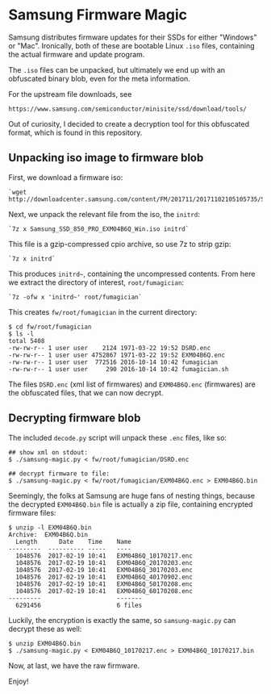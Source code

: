 Samsung Firmware Magic
======================

Samsung distributes firmware updates for their SSDs for either "Windows" or
"Mac". Ironically, both of these are bootable Linux `.iso` files, containing the
actual firmware and update program.

The `.iso` files can be unpacked, but ultimately we end up with an obfuscated
binary blob, even for the meta information.

For the upstream file downloads, see

    https://www.samsung.com/semiconductor/minisite/ssd/download/tools/

Out of curiosity, I decided to create a decryption tool for this obfuscated
format, which is found in this repository.

Unpacking iso image to firmware blob
------------------------------------

First, we download a firmware iso:

    `wget http://downloadcenter.samsung.com/content/FM/201711/20171102105105735/Samsung_SSD_850_PRO_EXM04B6Q_Win.iso`

Next, we unpack the relevant file from the iso, the `initrd`:

    `7z x Samsung_SSD_850_PRO_EXM04B6Q_Win.iso initrd`

This file is a gzip-compressed cpio archive, so use 7z to strip gzip:

    `7z x initrd`

This produces `initrd~`, containing the uncompressed contents. From here we
extract the directory of interest, `root/fumagician`:

    `7z -ofw x 'initrd~' root/fumagician`

This creates `fw/root/fumagician` in the current directory:

```
$ cd fw/root/fumagician
$ ls -l
total 5408
-rw-rw-r-- 1 user user    2124 1971-03-22 19:52 DSRD.enc
-rw-rw-r-- 1 user user 4752867 1971-03-22 19:52 EXM04B6Q.enc
-rw-rw-r-- 1 user user  772516 2016-10-14 10:42 fumagician
-rw-rw-r-- 1 user user     290 2016-10-14 10:42 fumagician.sh
```

The files `DSRD.enc` (xml list of firmwares) and `EXM04B6Q.enc` (firmwares)
are the obfuscated files, that we can now decrypt.

Decrypting firmware blob
------------------------

The included `decode.py` script will unpack these `.enc` files, like so:

```shell
## show xml on stdout:
$ ./samsung-magic.py < fw/root/fumagician/DSRD.enc

## decrypt firmware to file:
$ ./samsung-magic.py < fw/root/fumagician/EXM04B6Q.enc > EXM04B6Q.bin
```

Seemingly, the folks at Samsung are huge fans of nesting things, because the
decrypted `EXM04B6Q.bin` file is actually a zip file, containing encrypted
firmware files:

```shell
$ unzip -l EXM04B6Q.bin
Archive:  EXM04B6Q.bin
  Length      Date    Time    Name
---------  ---------- -----   ----
  1048576  2017-02-19 10:41   EXM04B6Q_10170217.enc
  1048576  2017-02-19 10:41   EXM04B6Q_20170203.enc
  1048576  2017-02-19 10:41   EXM04B6Q_30170203.enc
  1048576  2017-02-19 10:41   EXM04B6Q_40170902.enc
  1048576  2017-02-19 10:41   EXM04B6Q_50170208.enc
  1048576  2017-02-19 10:41   EXM04B6Q_60170208.enc
---------                     -------
  6291456                     6 files
```

Luckily, the encryption is exactly the same, so `samsung-magic.py` can decrypt
these as well:

```
$ unzip EXM04B6Q.bin
$ ./samsung-magic.py < EXM04B6Q_10170217.enc > EXM04B6Q_10170217.bin
```

Now, at last, we have the raw firmware.

Enjoy!
